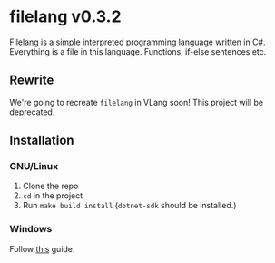 # filelang v0.3.2
Filelang is a simple interpreted programming language written in C#. Everything is a file in this language. Functions, if-else sentences etc.

## Rewrite
We're going to recreate `filelang` in VLang soon! This project will be deprecated.

## Installation
### GNU/Linux
1. Clone the repo
2. `cd` in the project
3. Run `make build install` (`dotnet-sdk` should be installed.)

### Windows
Follow [this](https://wiki.archlinux.org/title/installation_guide) guide.
